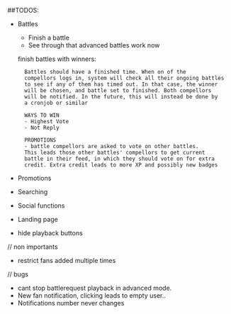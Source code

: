 ##TODOS:
* Battles
    - Finish a battle
    - See through that advanced battles work now

    finish battles with winners:

        Battles should have a finished time. When on of the
        compellors logs in, system will check all their ongoing battles
        to see if any of them has timed out. In that case, the winner
        will be chosen, and battle set to finished. Both compellors
        will be notified. In the future, this will instead be done by
        a cronjob or similar

        WAYS TO WIN
        - Highest Vote
        - Not Reply

        PROMOTIONS
        - battle compellors are asked to vote on other battles.
        This leads those other battles' compellors to get current
        battle in their feed, in which they should vote on for extra
        credit. Extra credit leads to more XP and possibly new badges


* Promotions
* Searching
* Social functions
* Landing page
* hide playback buttons

// non importants
* restrict fans added multiple times

// bugs
* cant stop battlerequest playback in advanced mode.
* New fan notification, clicking leads to empty user..
* Notifications number never changes
